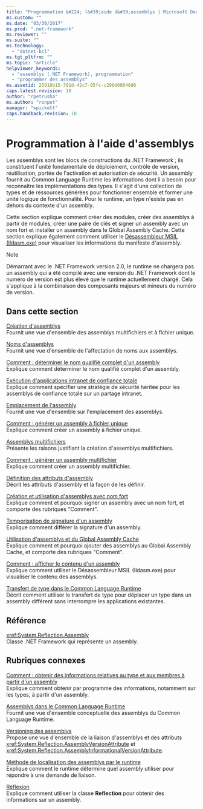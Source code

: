 ```yaml
---
title: "Programmation &#224; l&#39;aide d&#39;assemblys | Microsoft Docs"
ms.custom: ""
ms.date: "03/30/2017"
ms.prod: ".net-framework"
ms.reviewer: ""
ms.suite: ""
ms.technology: 
  - "dotnet-bcl"
ms.tgt_pltfrm: ""
ms.topic: "article"
helpviewer_keywords: 
  - "assemblys (.NET Framework), programmation"
  - "programmer des assemblys"
ms.assetid: 25918b15-701d-42c7-95fc-c290d08648d6
caps.latest.revision: 18
author: "rpetrusha"
ms.author: "ronpet"
manager: "wpickett"
caps.handback.revision: 18
---
```

# Programmation &#224; l&#39;aide d&#39;assemblys
Les assemblys sont les blocs de constructions du .NET Framework ; ils constituent l'unité fondamentale de déploiement, contrôle de version, réutilisation, portée de l'activation et autorisation de sécurité.  Un assembly fournit au Common Language Runtime les informations dont il a besoin pour reconnaître les implémentations des types.  Il s'agit d'une collection de types et de ressources générées pour fonctionner ensemble et former une unité logique de fonctionnalité.  Pour le runtime, un type n'existe pas en dehors du contexte d'un assembly.  
  
 Cette section explique comment créer des modules, créer des assemblys à partir de modules, créer une paire de clés et signer un assembly avec un nom fort et installer un assembly dans le Global Assembly Cache.  Cette section explique également comment utiliser le [Désassembleur MSIL \(Ildasm.exe\)](../../../docs/framework/tools/ildasm-exe-il-disassembler.md) pour visualiser les informations du manifeste d'assembly.  
  
> [!NOTE]
>  Démarrant avec le .NET Framework version 2.0, le runtime ne chargera pas un assembly qui a été compilé avec une version du .NET Framework dont le numéro de version est plus élevé que le runtime actuellement chargé.  Cela s'applique à la combinaison des composants majeurs et mineurs du numéro de version.  
  
## Dans cette section  
 [Création d'assemblys](../../../docs/framework/app-domains/create-assemblies.md)  
 Fournit une vue d'ensemble des assemblys multifichiers et à fichier unique.  
  
 [Noms d'assemblys](../../../docs/framework/app-domains/assembly-names.md)  
 Fournit une vue d'ensemble de l'affectation de noms aux assemblys.  
  
 [Comment : déterminer le nom qualifié complet d'un assembly](../../../docs/framework/app-domains/how-to-determine-assembly-fully-qualified-name.md)  
 Explique comment déterminer le nom qualifié complet d'un assembly.  
  
 [Exécution d'applications intranet de confiance totale](../../../docs/framework/app-domains/running-intranet-applications-in-full-trust.md)  
 Explique comment spécifier une stratégie de sécurité héritée pour les assemblys de confiance totale sur un partage intranet.  
  
 [Emplacement de l'assembly](../../../docs/framework/app-domains/assembly-location.md)  
 Fournit une vue d'ensemble sur l'emplacement des assemblys.  
  
 [Comment : générer un assembly à fichier unique](../../../docs/framework/app-domains/how-to-build-a-single-file-assembly.md)  
 Explique comment créer un assembly à fichier unique.  
  
 [Assemblys multifichiers](../../../docs/framework/app-domains/multifile-assemblies.md)  
 Présente les raisons justifiant la création d'assemblys multifichiers.  
  
 [Comment : générer un assembly multifichier](../../../docs/framework/app-domains/how-to-build-a-multifile-assembly.md)  
 Explique comment créer un assembly multifichier.  
  
 [Définition des attributs d'assembly](../../../docs/framework/app-domains/set-assembly-attributes.md)  
 Décrit les attributs d'assembly et la façon de les définir.  
  
 [Création et utilisation d'assemblys avec nom fort](../../../docs/framework/app-domains/create-and-use-strong-named-assemblies.md)  
 Explique comment et pourquoi signer un assembly avec un nom fort, et comporte des rubriques "Comment".  
  
 [Temporisation de signature d'un assembly](../../../docs/framework/app-domains/delay-sign-assembly.md)  
 Explique comment différer la signature d'un assembly.  
  
 [Utilisation d'assemblys et du Global Assembly Cache](../../../docs/framework/app-domains/working-with-assemblies-and-the-gac.md)  
 Explique comment et pourquoi ajouter des assemblys au Global Assembly Cache, et comporte des rubriques "Comment".  
  
 [Comment : afficher le contenu d'un assembly](../../../docs/framework/app-domains/how-to-view-assembly-contents.md)  
 Explique comment utiliser le Désassembleur MSIL \(Ildasm.exe\) pour visualiser le contenu des assemblys.  
  
 [Transfert de type dans le Common Language Runtime](../../../docs/framework/app-domains/type-forwarding-in-the-common-language-runtime.md)  
 Décrit comment utiliser le transfert de type pour déplacer un type dans un assembly différent sans interrompre les applications existantes.  
  
## Référence  
 <xref:System.Reflection.Assembly>  
 Classe .NET Framework qui représente un assembly.  
  
## Rubriques connexes  
 [Comment : obtenir des informations relatives au type et aux membres à partir d'un assembly](../../../docs/framework/app-domains/how-to-obtain-type-and-member-information-from-an-assembly.md)  
 Explique comment obtenir par programme des informations, notamment sur les types, à partir d'un assembly.  
  
 [Assemblys dans le Common Language Runtime](../../../docs/framework/app-domains/assemblies-in-the-common-language-runtime.md)  
 Fournit une vue d'ensemble conceptuelle des assemblys du Common Language Runtime.  
  
 [Versioning des assemblys](../../../docs/framework/app-domains/assembly-versioning.md)  
 Propose une vue d'ensemble de la liaison d'assemblys et des attributs <xref:System.Reflection.AssemblyVersionAttribute> et <xref:System.Reflection.AssemblyInformationalVersionAttribute>.  
  
 [Méthode de localisation des assemblys par le runtime](../../../docs/framework/deployment/how-the-runtime-locates-assemblies.md)  
 Explique comment le runtime détermine quel assembly utiliser pour répondre à une demande de liaison.  
  
 [Réflexion](../../../docs/framework/reflection-and-codedom/reflection.md)  
 Explique comment utiliser la classe **Reflection** pour obtenir des informations sur un assembly.
